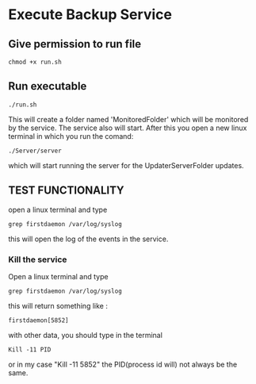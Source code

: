 # Execute Backup Service #

## Give permission to run file ##
```console
chmod +x run.sh
```
## Run executable ##
```console
./run.sh
```
This will create a folder named 'MonitoredFolder' which will be monitored by the service. The service also will start. After this you open a new linux terminal in which you run the comand:
```console
./Server/server
```
which will start running the server for the UpdaterServerFolder updates.
## TEST FUNCTIONALITY ##

open a linux terminal and type 
```console
grep firstdaemon /var/log/syslog
```
this will open the log of the events in the service.

### Kill the service ###

Open a linux terminal and type 
```console
grep firstdaemon /var/log/syslog
```
this will return something like :
```console
firstdaemon[5852]
```
with other data, you should type in the terminal 
```console 
Kill -11 PID
```
or in my case "Kill -11 5852"  the PID(process id will) not always be the same.

